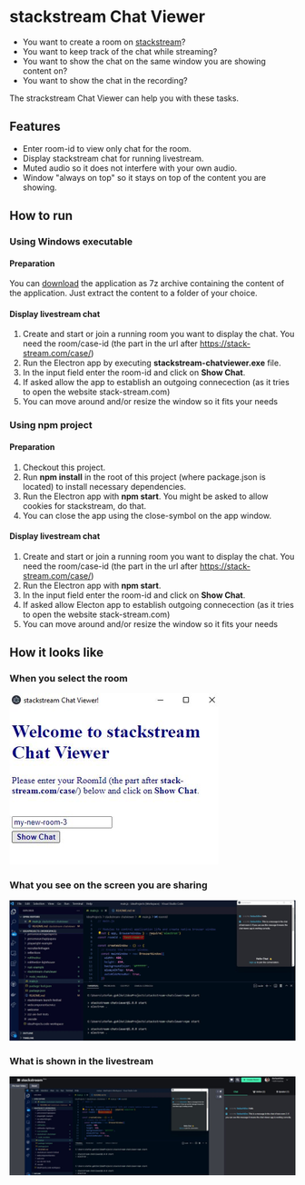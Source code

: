 # stackstream Chat Viewer
* You want to create a room on [stackstream](https://stack-stream.com/)?
* You want to keep track of the chat while streaming?
* You want to show the chat on the same window you are showing content on?
* You want to show the chat in the recording?

The strackstream Chat Viewer can help you with these tasks.

## Features
* Enter room-id to view only chat for the room.
* Display stackstream chat for running livestream.
* Muted audio so it does not interfere with your own audio.
* Window "always on top" so it stays on top of the content you are showing. 

## How to run

### Using Windows executable

#### Preparation

You can [download](https://github.com/sgohlke/stackstream-chatviewer/releases) the application as 7z archive containing the content of the application. Just extract the content to a folder of your choice.

#### Display livestream chat
1. Create and start or join a running room you want to display the chat. You need the room/case-id (the part in the url after https://stack-stream.com/case/)
2. Run the Electron app by executing **stackstream-chatviewer.exe** file.
3. In the input field enter the room-id and click on **Show Chat**.
4. If asked allow the app to establish an outgoing connecection (as it tries to open the website stack-stream.com)
5. You can move around and/or resize the window so it fits your needs

### Using npm project

#### Preparation
1. Checkout this project.
2. Run **npm install** in the root of this project (where package.json is located) to install necessary dependencies.
3. Run the Electron app with **npm start**. You might be asked to allow cookies for stackstream, do that.
4. You can close the app using the close-symbol on the app window.

#### Display livestream chat
1. Create and start or join a running room you want to display the chat. You need the room/case-id (the part in the url after https://stack-stream.com/case/)
2. Run the Electron app with **npm start**.
3. In the input field enter the room-id and click on **Show Chat**.
4. If asked allow Electon app to establish outgoing connecection (as it tries to open the website stack-stream.com)
5. You can move around and/or resize the window so it fits your needs

## How it looks like

### When you select the room
![](roomSelection.jpg)

### What you see on the screen you are sharing
![](contentOnDesktop.jpg)

### What is shown in the livestream
![](contentInLiveStream.jpg)
